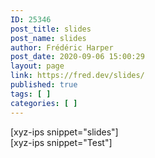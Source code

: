 ```yaml
---
ID: 25346
post_title: slides
post_name: slides
author: Frédéric Harper
post_date: 2020-09-06 15:00:29
layout: page
link: https://fred.dev/slides/
published: true
tags: [ ]
categories: [ ]
---
```

<div>
  [xyz-ips snippet="slides"]
</div>

<div>
  [xyz-ips snippet="Test"]
</div>